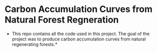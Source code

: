 # Carbon Accumulation Curves from Natural Forest Regneration 

* This repo contains all the code used in this project. The goal of the project was to produce carbon accumulation curves from natural regenerating forests.*